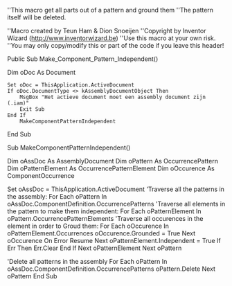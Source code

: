 ''This macro get all parts out of a pattern and ground them
''The pattern itself will be deleted.

''Macro created by Teun Ham & Dion Snoeijen
''Copyright by Inventor Wizard (http://www.inventorwizard.be)
''Use this macro at your own risk.
''You may only copy/modify this or part of the code if you leave this header!

Public Sub Make_Component_Pattern_Independent()

 Dim oDoc As Document
    
    Set oDoc = ThisApplication.ActiveDocument
    If oDoc.DocumentType <> kAssemblyDocumentObject Then
        MsgBox "Het actieve document moet een assembly document zijn (.iam)"
        Exit Sub
    End If
        MakeComponentPatternIndependent
End Sub

Sub MakeComponentPatternIndependent()

Dim oAssDoc As AssemblyDocument
Dim oPattern As OccurrencePattern
Dim oPatternElement As OccurrencePatternElement
Dim oOccurence As ComponentOccurrence

Set oAssDoc = ThisApplication.ActiveDocument
'Traverse all the patterns in the assembly:
For Each oPattern In oAssDoc.ComponentDefinition.OccurrencePatterns
    'Traverse all elements in the pattern to make them independent:
    For Each oPatternElement In oPattern.OccurrencePatternElements
        'Traverse all occurences in the element in order to Groud them:
        For Each oOccurence In oPatternElement.Occurrences
            oOccurence.Grounded = True
        Next oOccurence
        On Error Resume Next
        oPatternElement.Independent = True
        If Err Then
            Err.Clear
            End If
    Next oPatternElement
Next oPattern

'Delete all patterns in the assembly
For Each oPattern In oAssDoc.ComponentDefinition.OccurrencePatterns
    oPattern.Delete
Next oPattern
End Sub
